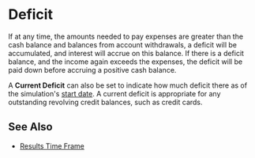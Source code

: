 # Deficit

If at any time, the amounts needed to pay expenses are greater than the cash balance
and balances from account withdrawals, a deficit will be accumulated, and interest 
will accrue on this balance. If there is a deficit balance, and the income again
exceeds the expenses, the deficit will be paid down before accruing a positive cash balance.

A __Current Deficit__ can also be set to indicate how much deficit there as of the simulation's
[start date][1]. A current deficit is appropriate 
for any outstanding revolving credit balances, such as credit cards.

## See Also

* [Results Time Frame][1]

[1]:resultsTimeFrame.html